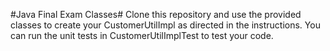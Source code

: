 #Java Final Exam Classes#
Clone this repository and use the provided classes to create your CustomerUtilImpl as directed in the instructions. You can run the unit tests in CustomerUtilImplTest to test your code.